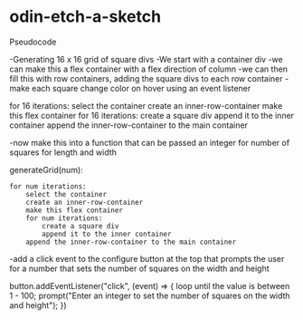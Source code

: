 # odin-etch-a-sketch

Pseudocode

-Generating 16 x 16 grid of square divs
-We start with a container div
-we can make this a flex container with a flex direction of column
-we can then fill this with row containers, adding the square divs to each row container
-make each square change color on hover using an event listener

for 16 iterations:
    select the container
    create an inner-row-container
    make this flex container
    for 16 iterations:
        create a square div
        append it to the inner container
    append the inner-row-container to the main container

-now make this into a function that can be passed an integer for number of squares for length and width

generateGrid(num):

    for num iterations:
        select the container
        create an inner-row-container
        make this flex container
        for num iterations:
            create a square div
            append it to the inner container
        append the inner-row-container to the main container

-add a click event to the configure button at the top that prompts the user 
 for a number that sets the number of squares on the width and height

button.addEventListener("click", (event) => {
    loop until the value is between 1 - 100;
    prompt("Enter an integer to set the number of squares on the width and height");
})
